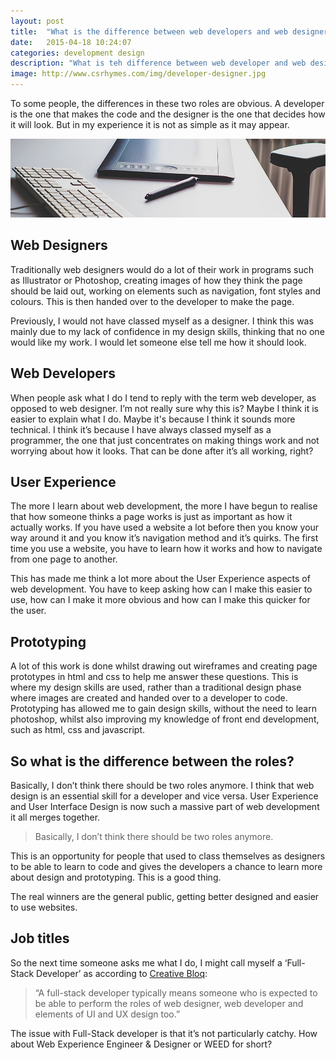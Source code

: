 ```yaml
---
layout: post
title:  "What is the difference between web developers and web designers"
date:   2015-04-18 10:24:07
categories: development design
description: "What is teh difference between web developer and web designer. To some it's obvious but in my experience it is not as simple as may first appear"
image: http://www.csrhymes.com/img/developer-designer.jpg
---
```


To some people, the differences in these two roles are obvious. A developer is the one that makes the code and the designer is the one that decides how it will look. But in my experience it is not as simple as it may appear. 

![Developer and Designer](/img/developer-designer.jpg "Developer and Designer")

## Web Designers

Traditionally web designers would do a lot of their work in programs such as Illustrator or Photoshop, creating images of how they think the page should be laid out, working on elements such as navigation, font styles and colours. This is then handed over to the developer to make the page. 

Previously, I would not have classed myself as a designer. I think this was mainly due to my lack of confidence in my design skills, thinking that no one would like my work. I would let someone else tell me how it should look. 

## Web Developers

When people ask what I do I tend to reply with the term web developer, as opposed to web designer. I’m not really sure why this is? Maybe I think it is easier to explain what I do. Maybe it's because I think it sounds more technical. I think it’s because I have always classed myself as a programmer, the one that just concentrates on making things work and not worrying about how it looks. That can be done after it’s all working, right?

## User Experience

The more I learn about web development, the more I have begun to realise that how someone thinks a page works is just as important as how it actually works. If you have used a website a lot before then you know your way around it and you know it’s navigation method and it’s quirks. The first time you use a website, you have to learn how it works and how to navigate from one page to another. 

This has made me think a lot more about the User Experience aspects of web development. You have to keep asking how can I make this easier to use, how can I make it more obvious and how can I make this quicker for the user. 

## Prototyping

A lot of this work is done whilst drawing out wireframes and creating page prototypes in html and css to help me answer these questions. This is where my design skills are used, rather than a traditional design phase where images are created and handed over to a developer to code. Prototyping has allowed me to gain design skills, without the need to learn photoshop, whilst also improving my knowledge of front end development, such as html, css and javascript. 

## So what is the difference between the roles? 

Basically, I don’t think there should be two roles anymore. I think that web design is an essential skill for a developer and vice versa. User Experience and User Interface Design is now such a massive part of web development it all merges together. 

> Basically, I don’t think there should be two roles anymore.

This is an opportunity for people that used to class themselves as designers to be able to learn to code and gives the developers a chance to learn more about design and prototyping. This is a good thing. 

The real winners are the general public, getting better designed and easier to use websites.

## Job titles

So the next time someone asks me what I do, I might call myself a ‘Full-Stack Developer’ as according to [Creative Bloq](http://www.creativebloq.com/career/what-design-job-titles-mean-11410424):

> “A full-stack developer typically means someone who is expected to be able to perform the roles of web designer, web developer and elements of UI and UX design too.”

The issue with Full-Stack developer is that it’s not particularly catchy. How about Web Experience Engineer & Designer or WEED for short?  
